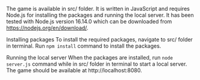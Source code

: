 The game is available in src/ folder. It is written in JavaScript and requires Node.js for installing the packages and running the local server. It has been tested with Node.js version 16.14.0 which can be downloaded from https://nodejs.org/en/download/.

Installing packages
To install the required packages, navigate to src/ folder in terminal. Run `npm install` command to install the packages.

Running the local server
When the packages are installed, run `node server.js` command while in src/ folder in terminal to start a local server. The game should be available at http://localhost:8080.
